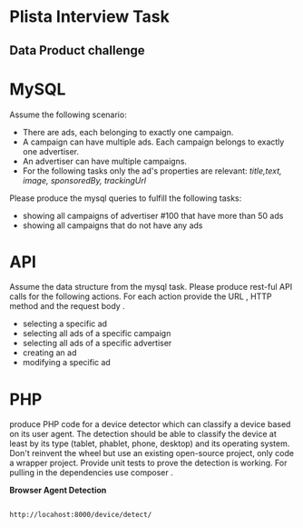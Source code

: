 # Plista Interview Task

## Data Product challenge

# MySQL

Assume the following scenario: 

- There are ads, each belonging to exactly one campaign. 
- A campaign can have multiple ads. Each campaign belongs to exactly one advertiser. 
- An advertiser can have multiple campaigns. 
- For the following tasks only the ad's properties are relevant: *title,text, image, sponsoredBy, trackingUrl*


Please produce the mysql queries to fulfill the following tasks:
- showing all campaigns of advertiser #100 that have more than 50 ads
- showing all campaigns that do not have any ads 

# API

Assume the data structure from the mysql task. Please produce rest-ful API calls for the following actions. For each action provide the URL , HTTP method and the request body .

- selecting a specific ad
- selecting all ads of a specific campaign
- selecting all ads of a specific advertiser
- creating an ad
- modifying a specific ad


# PHP

produce PHP code for a device detector which can classify a device based on its user agent. The detection should be able to classify the device
at least by its type (tablet, phablet, phone, desktop) and its operating system. Don't reinvent the wheel but use an existing open-source project,
only code a wrapper project. Provide unit tests to prove the detection is working. For pulling in the dependencies use composer .

**Browser Agent Detection**
```

http://locahost:8000/device/detect/

```